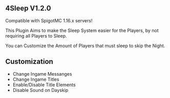 ## 4Sleep V1.2.0

Compatible with SpigotMC 1.16.x servers!

This Plugin Aims to make the Sleep System easier for the Players, by not requiring all Players to Sleep.

You can Customize the Amount of Players that must sleep to skip the Night.


## Customization

* Change Ingame Messanges
* Change Ingame Titles
* Enable/Disable Title Elements
* Disable Sound on Dayskip  